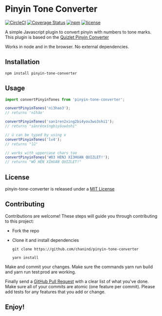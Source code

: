 # Pinyin Tone Converter

[![CircleCI](https://circleci.com/gh/chanind/pinyin-tone-converter/tree/master.svg?style=shield)](https://circleci.com/gh/chanind/pinyin-tone-converter/tree/master)
[![Coverage Status](https://coveralls.io/repos/github/chanind/pinyin-tone-converter/badge.svg?branch=master)](https://coveralls.io/github/chanind/pinyin-tone-converter?branch=master)
[![npm](https://badgen.net/npm/v/pinyin-tone-converter)](https://www.npmjs.com/package/pinyin-tone-converter)
[![license](https://badgen.net/npm/license/pinyin-tone-converter)](https://opensource.org/licenses/MIT)

A simple Javascript plugin to convert pinyin with numbers to tone marks.
This plugin is based on the [Quizlet Pinyin Converter](https://github.com/quizlet/pinyin-converter)

Works in node and in the browser. No external dependencies.

## Installation

`npm install pinyin-tone-converter`

## Usage

```js
import convertPinyinTones from 'pinyin-tone-converter';

convertPinyinTones('ni3hao3');
// returns 'nǐhǎo'

convertPinyinTones('san1ren2xing2bi4you3wo3shi1');
// returns "sānrénxíngbìyǒuwǒshī"

// ü can be typed by using v
convertPinyinTones('lv4');
// returns "lǜ"

// works with uppercase chars too
convertPinyinTones('WO3 HEN3 XI3HUAN QUIZLET!');
// returns "WǑ HĚN XǏHUAN QUIZLET!"
```

## License

pinyin-tone-converter is released under a [MIT License](https://opensource.org/licenses/MIT)

## Contributing

Contributions are welcome! These steps will guide you through contributing to this project:

- Fork the repo
- Clone it and install dependencies

  `git clone https://github.com/chanind/pinyin-tone-converter`

  `yarn install`

Make and commit your changes. Make sure the commands yarn run build and yarn run test:prod are working.

Finally send a [GitHub Pull Request](https://github.com/chanind/pinyin-tone-converter/compare?expand=1) with a clear list of what you've done. Make sure all of your commits are atomic (one feature per commit). Please add tests for any features that you add or change.

## Enjoy!
